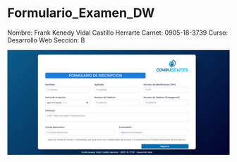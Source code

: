 # Formulario_Examen_DW

Nombre: Frank Kenedy Vidal Castillo Herrarte
Carnet: 0905-18-3739
Curso: Desarrollo  Web
Seccion: B


![](Formulario.png) 
